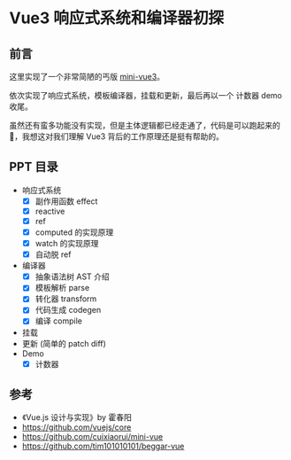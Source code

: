 # Vue3 响应式系统和编译器初探

## 前言

这里实现了一个非常简陋的丐版 [mini-vue3](https://github.com/w2xi/mini-vue3)。

依次实现了响应式系统，模板编译器，挂载和更新，最后再以一个 计数器 demo 收尾。

虽然还有蛮多功能没有实现，但是主体逻辑都已经走通了，代码是可以跑起来的:rocket:，我想这对我们理解 Vue3 背后的工作原理还是挺有帮助的。

## PPT 目录

- 响应式系统
    - [x] 副作用函数 effect
    - [x] reactive
    - [x] ref
    - [x] computed 的实现原理
    - [x] watch 的实现原理
    - [x] 自动脱 ref
- 编译器
    - [x] 抽象语法树 AST 介绍
    - [x] 模板解析 parse
    - [x] 转化器 transform
    - [x] 代码生成 codegen
    - [x] 编译 compile
- 挂载
- 更新 (简单的 patch diff)
- Demo
    - [x] 计数器
    
## 参考

- 《Vue.js 设计与实现》by 霍春阳
- https://github.com/vuejs/core
- https://github.com/cuixiaorui/mini-vue
- https://github.com/tim101010101/beggar-vue
